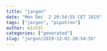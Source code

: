 ```yaml
---
title: "jargon"
date: "Mon Dec  2 20:54:55 CET 2019"
tags: ["jargon", "pipotron"]
author: m1ch3l
categories: ["generated"]
slug: "jargon/2019-12-02-20:54:55"
---
```



